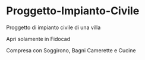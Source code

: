 # Proggetto-Impianto-Civile

Proggetto di impianto civile di una villa

Apri solamente in Fidocad

Compresa con Soggirono, Bagni Camerette e Cucine
